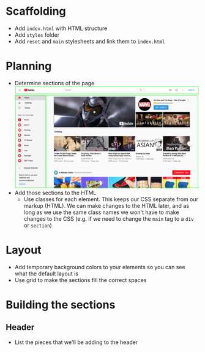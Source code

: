 # Scaffolding
* Add `index.html` with HTML structure
* Add `styles` folder
* Add `reset` and `main` stylesheets and link them to `index.html`

# Planning
* Determine sections of the page
![Youtube layout](youtube_layout.png)
* Add those sections to the HTML
  * Use classes for each element. This keeps our CSS separate from our markup (HTML). We can make changes to the HTML later, and as long as we use the same class names we won't have to make changes to the CSS (e.g. if we need to change the `main` tag to a `div` or `section`)

# Layout
* Add temporary background colors to your elements so you can see what the default layout is
* Use grid to make the sections fill the correct spaces

# Building the sections

## Header
* List the pieces that we'll be adding to the header
